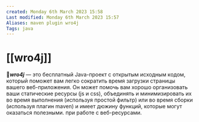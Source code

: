 ```yaml
---
created: Monday 6th March 2023 15:58
Last modified: Monday 6th March 2023 15:57
Aliases: maven plugin wro4j
Tags: java
---
```


# [[wro4j]]

📌***wro4j*** — это бесплатный Java-проект с открытым исходным кодом, который поможет вам легко сократить время загрузки страницы вашего веб-приложения. Он может помочь вам хорошо организовать ваши статические ресурсы (js и css), объединять и минимизировать их во время выполнения (используя простой фильтр) или во время сборки (используя плагин maven) и имеет дюжину функций, которые могут оказаться полезными. при работе с веб-ресурсами.

